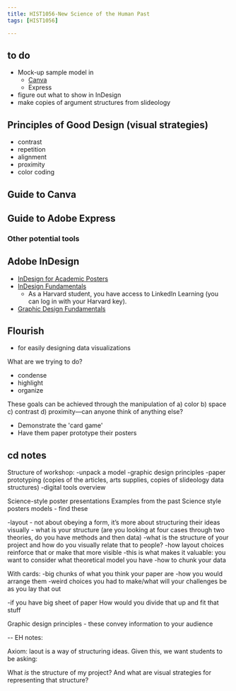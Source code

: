```yaml
---
title: HIST1056-New Science of the Human Past
tags: [HIST1056]

---
```


## to do
* Mock-up sample model in 
    * [Canva](https://www.canva.com/design/DAFxcW2uUVk/wfxvC6Yz7UweT8LtGOlGRw/view?utm_content=DAFxcW2uUVk&utm_campaign=designshare&utm_medium=link&utm_source=editor)
    * Express
* figure out what to show in InDesign
* make copies of argument structures from slideology

## Principles of Good Design (visual strategies)
* contrast
* repetition
* alignment
* proximity
* color coding

## Guide to Canva
## Guide to Adobe Express

### Other potential tools
## Adobe InDesign

* [InDesign for Academic Posters](https://mediacommons.psu.edu/support/tutorials/indesign/)
* [InDesign Fundamentals](https://www.linkedin.com/learning/indesign-2023-essential-training/indesign-learn-the-fundamentals?u=2194065)
    * As a Harvard student, you have access to LinkedIn Learning (you can log in with your Harvard key).
* [Graphic Design Fundamentals](https://www.linkedin.com/learning/introduction-to-graphic-design-indesign/introduction-to-graphic-design-using-indesign?u=2194065)

## Flourish
- for easily designing data visualizations


What are we trying to do?
- condense
- highlight
- organize

These goals can be achieved through the manipulation of a) color b) space c) contrast d) proximity—can anyone think of anything else?
- Demonstrate the 'card game'
- Have them paper prototype their posters


## cd notes
Structure of workshop:
-unpack a model
-graphic design principles
-paper prototyping (copies of the articles, arts supplies, copies of slideology data structures)
-digital tools overview

Science-style poster presentations
Examples from the past
Science style posters models - find these

-layout - not about obeying a form, it’s more about structuring their ideas visually - what is your structure (are you looking at four cases through two theories, do you have methods and then data)
-what is the structure of your project and how do you visually relate that to people?
-how layout choices reinforce that or make that more visible
-this is what makes it valuable: you want to consider what theoretical model you have
-how to chunk your data

With cards:
-big chunks of what you think your paper are
-how you would arrange them
-weird choices you had to make/what will your challenges be as you lay that out

-if you have big sheet of paper
How would you divide that up and fit that stuff

Graphic design principles - these convey information to your audience


--
EH notes:

Axiom: laout is a way of structuring ideas. Given this, we want students to be asking:

What *is* the structure of my project? And what are visual strategies for representing that structure?

